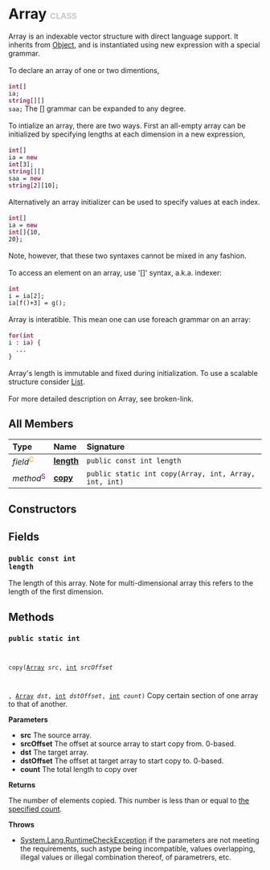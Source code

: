 # Array <font color="#C8C8C8" size="3">CLASS</font>

Array is an indexable vector structure with direct language support. It inherits from <a href="../Object">Object</a>, and is instantiated using new expression with a special grammar.<br><br>To declare an array of one or two dimentions,<br><br><code><font color="#993366">**int**</font>[] ia;<br><font color="#993366">**string**</font>[][] saa;</code> The [] grammar can be expanded to any degree.<br><br>To intialize an array, there are two ways. First an all-empty array can be initialized by specifying lengths at each dimension in a new expression,<br><br><code><font color="#993366">**int**</font>[] ia = <font color="#993366">**new**</font> <font color="#993366">**int**</font>[3];<br><font color="#993366">**string**</font>[][] saa = <font color="#993366">**new**</font> <font color="#993366">**string**</font>[2][10];</code><br><br>Alternatively an array initializer can be used to specify values at each index.<br><br><code><font color="#993366">**int**</font>[] ia = <font color="#993366">**new**</font> <font color="#993366">**int**</font>[]{10, 20};</code><br><br>Note, however, that these two syntaxes cannot be mixed in any fashion.<br><br>To access an element on an array, use '[]' syntax, a.k.a. indexer:<br><br><code><font color="#993366">**int**</font> i = ia[2];<br>ia[f()+3] = g();</code><br><br>Array is interatible. This mean one can use foreach grammar on an array:<br><br><code><font color="#993366">**for**</font>(<font color="#993366">**int**</font> i : ia) {<br>&nbsp;&nbsp;...<br>}</code><br><br>Array's length is immutable and fixed during initialization. To use a scalable structure consider <a href="System.Collection/List">List</a>.<br><br>For more detailed description on Array, see broken-link.

## All Members
|**Type**|**Name**|**Signature**
|:-------|:-------|:------------
|*field*<font color="#FF9900"><sup>C</sup></font>|<a href="#f-length"><b>length</b></a>|`public const int length`
|*method*<font color="#800080"><sup>S</sup></font>|<a href="#m-copy-Array-int-Array-int-int"><b>copy</b></a>|`public static int copy(Array, int, Array, int, int)`

## Constructors

## Fields
<a name="f-length"></a>
### <code>public const int length</code>
The length of this array. Note for multi-dimensional array this refers to the length of the first dimension.
## Methods
<a name="m-copy-Array-int-Array-int-int"></a>
### <code>public static int 
  
  copy([Array](../Array) *src*, [int](../Integer) *srcOffset*
  
  , [Array](../Array) *dst*, [int](../Integer) *dstOffset*, 
  [int](../Integer) *count*)</code>
Copy certain section of one array to that of another.

**Parameters**

<a name="m-copy-Array-int-Array-int-int-p-src"></a>
- **src**
The source array.
<a name="m-copy-Array-int-Array-int-int-p-srcOffset"></a>
- **srcOffset**
The offset at source array to start copy from. 0-based.
<a name="m-copy-Array-int-Array-int-int-p-dst"></a>
- **dst**
The target array.
<a name="m-copy-Array-int-Array-int-int-p-dstOffset"></a>
- **dstOffset**
The offset at target array to start copy to. 0-based.
<a name="m-copy-Array-int-Array-int-int-p-count"></a>
- **count**
The total length to copy over

**Returns**

<a name="m-copy-Array-int-Array-int-int-r"></a>The number of elements copied. This number is less than or equal to <a href="m-copy-Array-int-Array-int-int-p-count">the specified count</a>.

**Throws**

- [System.Lang.RuntimeCheckException](System.Lang/RuntimeCheckException)
if the parameters are not meeting the requirements, such astype being incompatible, values overlapping, illegal values or illegal combination thereof, of parametrers, etc.

